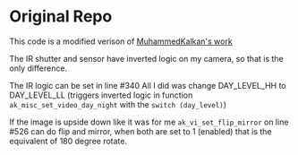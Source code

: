 # Original Repo
This code is a modified verison of [MuhammedKalkan's work](https://github.com/MuhammedKalkan/Anyka-Camera-Firmware)

The IR shutter and sensor have inverted logic on my camera, so that is the only difference.

The IR logic can be set in line #340
All I did was change DAY_LEVEL_HH to DAY_LEVEL_LL (triggers inverted logic in function `ak_misc_set_video_day_night` with the `switch (day_level)`)

If the image is upside down like it was for me `ak_vi_set_flip_mirror` on line #526 can do flip and mirror, when both are set to 1 (enabled) that is the equivalent of 180 degree rotate.
